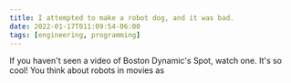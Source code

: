 ```yaml
---
title: I attempted to make a robot dog, and it was bad.
date: 2022-01-17T011:09:54-06:00
tags: [engineering, programming]
---
```


If you haven't seen a video of Boston Dynamic's Spot, watch one. It's so cool! You think about robots in movies as 
